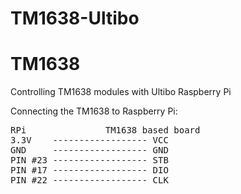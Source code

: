 # TM1638-Ultibo

TM1638
======

Controlling TM1638 modules with Ultibo Raspberry Pi

Connecting the TM1638 to Raspberry Pi:

<pre>
RPi               TM1638 based board
3.3V    ------------------ VCC
GND     ------------------ GND
PIN #23 ------------------ STB
PIN #17 ------------------ DIO
PIN #22 ------------------ CLK
</pre>
